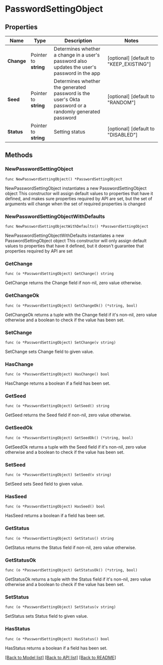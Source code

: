 # PasswordSettingObject

## Properties

Name | Type | Description | Notes
------------ | ------------- | ------------- | -------------
**Change** | Pointer to **string** | Determines whether a change in a user&#39;s password also updates the user&#39;s password in the app | [optional] [default to "KEEP_EXISTING"]
**Seed** | Pointer to **string** | Determines whether the generated password is the user&#39;s Okta password or a randomly generated password | [optional] [default to "RANDOM"]
**Status** | Pointer to **string** | Setting status | [optional] [default to "DISABLED"]

## Methods

### NewPasswordSettingObject

`func NewPasswordSettingObject() *PasswordSettingObject`

NewPasswordSettingObject instantiates a new PasswordSettingObject object
This constructor will assign default values to properties that have it defined,
and makes sure properties required by API are set, but the set of arguments
will change when the set of required properties is changed

### NewPasswordSettingObjectWithDefaults

`func NewPasswordSettingObjectWithDefaults() *PasswordSettingObject`

NewPasswordSettingObjectWithDefaults instantiates a new PasswordSettingObject object
This constructor will only assign default values to properties that have it defined,
but it doesn't guarantee that properties required by API are set

### GetChange

`func (o *PasswordSettingObject) GetChange() string`

GetChange returns the Change field if non-nil, zero value otherwise.

### GetChangeOk

`func (o *PasswordSettingObject) GetChangeOk() (*string, bool)`

GetChangeOk returns a tuple with the Change field if it's non-nil, zero value otherwise
and a boolean to check if the value has been set.

### SetChange

`func (o *PasswordSettingObject) SetChange(v string)`

SetChange sets Change field to given value.

### HasChange

`func (o *PasswordSettingObject) HasChange() bool`

HasChange returns a boolean if a field has been set.

### GetSeed

`func (o *PasswordSettingObject) GetSeed() string`

GetSeed returns the Seed field if non-nil, zero value otherwise.

### GetSeedOk

`func (o *PasswordSettingObject) GetSeedOk() (*string, bool)`

GetSeedOk returns a tuple with the Seed field if it's non-nil, zero value otherwise
and a boolean to check if the value has been set.

### SetSeed

`func (o *PasswordSettingObject) SetSeed(v string)`

SetSeed sets Seed field to given value.

### HasSeed

`func (o *PasswordSettingObject) HasSeed() bool`

HasSeed returns a boolean if a field has been set.

### GetStatus

`func (o *PasswordSettingObject) GetStatus() string`

GetStatus returns the Status field if non-nil, zero value otherwise.

### GetStatusOk

`func (o *PasswordSettingObject) GetStatusOk() (*string, bool)`

GetStatusOk returns a tuple with the Status field if it's non-nil, zero value otherwise
and a boolean to check if the value has been set.

### SetStatus

`func (o *PasswordSettingObject) SetStatus(v string)`

SetStatus sets Status field to given value.

### HasStatus

`func (o *PasswordSettingObject) HasStatus() bool`

HasStatus returns a boolean if a field has been set.


[[Back to Model list]](../README.md#documentation-for-models) [[Back to API list]](../README.md#documentation-for-api-endpoints) [[Back to README]](../README.md)



